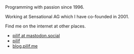 Programming with passion since 1996.

Working at Sensational AG which I have co-founded in 2001.

Find me on the internet at other places.

* <a rel="me" href="https://mastodon.social/@pilif">pilif at mastodon.social</a>
* <a href="http://news.ycombinator.com/user?id=pilif">pilif</a>
* <a href="https://blog.pilif.me">blog.pilif.me</a>
